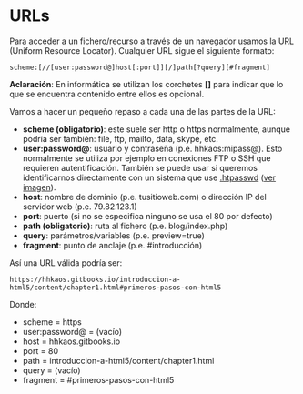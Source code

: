 # URLs

Para acceder a un fichero/recurso a través de un navegador usamos la URL (Uniform Resource Locator). Cualquier URL sigue el siguiente formato:

```
scheme:[//[user:password@]host[:port]][/]path[?query][#fragment]
```

**Aclaración**: En informática se utilizan los corchetes **[]** para indicar que lo que se encuentra contenido entre ellos es opcional.

Vamos a hacer un pequeño repaso a cada una de las partes de la URL:

* **scheme (obligatorio)**: este suele ser http o https normalmente, aunque podría ser también: file, ftp, mailto, data, skype, etc.
* **user:password@**: usuario y contraseña (p.e. hhkaos:mipass@). Esto normalmente se utiliza por ejemplo en conexiones FTP o SSH que requieren autentificación. También se puede usar si queremos identificarnos directamente con un sistema que use [.htpasswd](https://en.wikipedia.org/wiki/.htpasswd) ([ver imagen](../images/htpasswd.jpg)).
* **host**: nombre de dominio (p.e. tusitioweb.com) o dirección IP del servidor web (p.e. 79.82.123.1)
* **port**: puerto (si no se especifica ninguno se usa el 80 por defecto)
* **path (obligatorio)**: ruta al fichero (p.e. blog/index.php)
* **query**: parámetros/variables (p.e. preview=true)
* **fragment**: punto de anclaje (p.e. #introducción)

Así una URL válida podría ser:
```
https://hhkaos.gitbooks.io/introduccion-a-html5/content/chapter1.html#primeros-pasos-con-html5
```
Donde:
- scheme = https
- user:password@ = (vacío)
- host = hhkaos.gitbooks.io
- port = 80
- path = introduccion-a-html5/content/chapter1.html
- query = (vacío)
- fragment = #primeros-pasos-con-html5